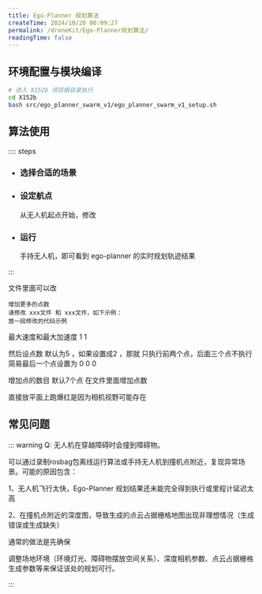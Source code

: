 ```yaml
---
title: Ego-Planner 规划算法
createTime: 2024/10/20 00:09:27
permalink: /droneKit/Ego-Planner规划算法/
readingTime: false
---
```


## 环境配置与模块编译

```bash
# 进入 X152b 项目根目录执行
cd X152b
bash src/ego_planner_swarm_v1/ego_planner_swarm_v1_setup.sh
```

## 算法使用

:::: steps

- ### 选择合适的场景
    
- ### 设定航点
    从无人机起点开始，修改

- ### 运行
    手持无人机，即可看到 ego-planner 的实时规划轨迹结果

:::

文件里面可以改


    增加更多的点数
    请修改 xxx文件 和 xxx文件，如下示例：
    放一段修改的代码示例

最大速度和最大加速度
1
1

然后设点数 默认为5 ，如果设置成2 ，那就 只执行前两个点，后面三个点不执行
简易最后一个点设置为 0 0 0

增加点的数目
默认7个点
在文件里面增加点数

直接放平面上跑爆红是因为相机视野可能存在





## 常见问题

::: warning Q: 无人机在穿越障碍时会撞到障碍物。

可以通过录制rosbag包离线运行算法或手持无人机到撞机点附近，复现异常场景。可能的原因包含：

1、无人机飞行太快，Ego-Planner 规划结果还未能完全得到执行或里程计延迟太高

2、在撞机点附近的深度图，导致生成的点云占据栅格地图出现非理想情况（生成错误或生成缺失）

通常的做法是先确保

调整场地环境（环境灯光、障碍物摆放空间关系）、深度相机参数、点云占据栅格生成参数等来保证该处的规划可行。

:::